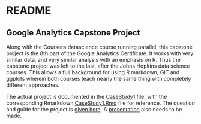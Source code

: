 README
================

## Google Analytics Capstone Project

Along with the Coursera datascience course running parallel, this
capstone project is the 8th part of the Google Analytics Certificate. It
works with very similar data, and very similar analysis with an emphasis
on R. Thus the capstone project was left to the last, after the Johns
Hopkins data science courses. This allows a full background for using R
markdown, GIT and ggplots wherein both courses teach nearly the same
thing with completely different approaches.

The actual project is documented in the [CaseStudy1](CaseStudy1.md)
file, with the corresponding Rmarkdown [CaseStudy1.Rmd](CaseStudy1.Rmd)
file for reference. The question and guide for the project is [given
here](aacF81H_TsWnBfNR_x7FIg_36299b28fa0c4a5aba836111daad12f1_DAC8-Case-Study-1.pdf).
A [presentation](Presentation.pptx) also needs to be made.
